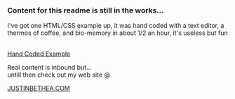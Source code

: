 
  <h3>Content for this readme is still in the works...</h3>
  
  <content><p>I've got one HTML/CSS example up, it was hand coded with a text editor, a thermos of coffee, and bio-memory in about 1/2 an hour, it's useless but fun</p><br>
  <a href="class3.html">Hand Coded Example</a><br>
  <p>Real content is inbound but...<br>
  untill then check out my web site @ </p><a href="https://justinbethea.com">JUSTINBETHEA.COM</a>

